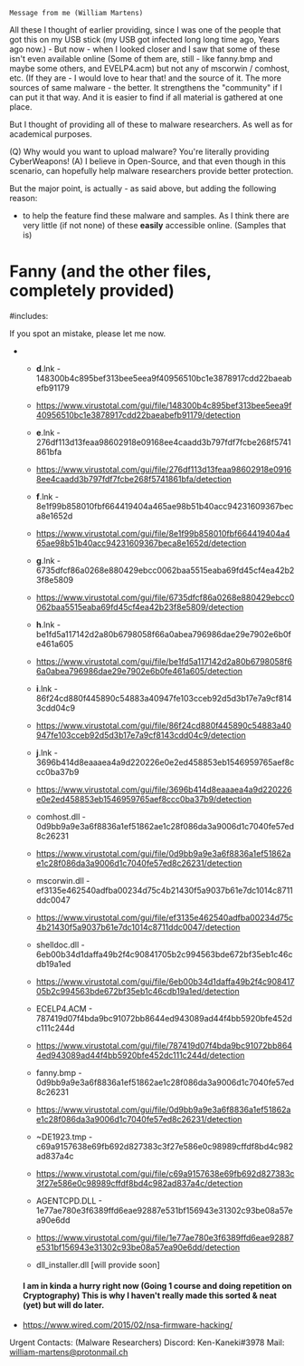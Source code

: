     Message from me (William Martens)
   
All these I thought of earlier providing, since I was one of the people that got this on my USB stick (my USB got infected long long time ago, Years ago now.) - But now - when I looked closer and I saw that some of these isn't even available online (Some of them are, still - like fanny.bmp and maybe some others, and EVELP4.acm) but not any of mscorwin / comhost, etc. (If they are - I would love to hear that! and the source of it. The more sources of same malware - the better. It strengthens the "community" if I can put it that way. And it is easier to find if all material is gathered at one place.

But I thought of providing all of these to malware researchers. As well as for academical purposes.


(Q) Why would you want to upload malware? You're literally providing CyberWeapons!
(A) I believe in Open-Source, and that even though in this scenario, can hopefully help malware researchers provide better protection.

But the major point, is actually - as said above, but adding the following reason:
- to help the feature find these malware and samples. As I think there are very little (if not none) of these **easily** accessible online. (Samples that is)



# Fanny (and the other files, completely provided)
#includes:

 
If you spot an mistake, please let me now.

- 
    - __d__.lnk - 148300b4c895bef313bee5eea9f40956510bc1e3878917cdd22baeabefb91179
    - https://www.virustotal.com/gui/file/148300b4c895bef313bee5eea9f40956510bc1e3878917cdd22baeabefb91179/detection

    - __e__.lnk - 276df113d13feaa98602918e09168ee4caadd3b797fdf7fcbe268f5741861bfa
    - https://www.virustotal.com/gui/file/276df113d13feaa98602918e09168ee4caadd3b797fdf7fcbe268f5741861bfa/detection

    - __f__.lnk - 8e1f99b858010fbf664419404a465ae98b51b40acc94231609367beca8e1652d
    - https://www.virustotal.com/gui/file/8e1f99b858010fbf664419404a465ae98b51b40acc94231609367beca8e1652d/detection

    - __g__.lnk - 6735dfcf86a0268e880429ebcc0062baa5515eaba69fd45cf4ea42b23f8e5809
    - https://www.virustotal.com/gui/file/6735dfcf86a0268e880429ebcc0062baa5515eaba69fd45cf4ea42b23f8e5809/detection

    - __h__.lnk - be1fd5a117142d2a80b6798058f66a0abea796986dae29e7902e6b0fe461a605
    - https://www.virustotal.com/gui/file/be1fd5a117142d2a80b6798058f66a0abea796986dae29e7902e6b0fe461a605/detection

    - __i__.lnk - 86f24cd880f445890c54883a40947fe103cceb92d5d3b17e7a9cf8143cdd04c9
    - https://www.virustotal.com/gui/file/86f24cd880f445890c54883a40947fe103cceb92d5d3b17e7a9cf8143cdd04c9/detection

    - __j__.lnk - 3696b414d8eaaaea4a9d220226e0e2ed458853eb1546959765aef8ccc0ba37b9
    - https://www.virustotal.com/gui/file/3696b414d8eaaaea4a9d220226e0e2ed458853eb1546959765aef8ccc0ba37b9/detection

    - comhost.dll - 0d9bb9a9e3a6f8836a1ef51862ae1c28f086da3a9006d1c7040fe57ed8c26231 
    - https://www.virustotal.com/gui/file/0d9bb9a9e3a6f8836a1ef51862ae1c28f086da3a9006d1c7040fe57ed8c26231/detection

    - mscorwin.dll - ef3135e462540adfba00234d75c4b21430f5a9037b61e7dc1014c8711ddc0047
    - https://www.virustotal.com/gui/file/ef3135e462540adfba00234d75c4b21430f5a9037b61e7dc1014c8711ddc0047/detection

    - shelldoc.dll - 6eb00b34d1daffa49b2f4c90841705b2c994563bde672bf35eb1c46cdb19a1ed
    - https://www.virustotal.com/gui/file/6eb00b34d1daffa49b2f4c90841705b2c994563bde672bf35eb1c46cdb19a1ed/detection

    - ECELP4.ACM - 787419d07f4bda9bc91072bb8644ed943089ad44f4bb5920bfe452dc111c244d
    - https://www.virustotal.com/gui/file/787419d07f4bda9bc91072bb8644ed943089ad44f4bb5920bfe452dc111c244d/detection

    - fanny.bmp - 0d9bb9a9e3a6f8836a1ef51862ae1c28f086da3a9006d1c7040fe57ed8c26231
    - https://www.virustotal.com/gui/file/0d9bb9a9e3a6f8836a1ef51862ae1c28f086da3a9006d1c7040fe57ed8c26231/detection

    - ~DE1923.tmp  -  c69a9157638e69fb692d827383c3f27e586e0c98989cffdf8bd4c982ad837a4c
    - https://www.virustotal.com/gui/file/c69a9157638e69fb692d827383c3f27e586e0c98989cffdf8bd4c982ad837a4c/detection

    - AGENTCPD.DLL - 1e77ae780e3f6389ffd6eae92887e531bf156943e31302c93be08a57ea90e6dd 
    - https://www.virustotal.com/gui/file/1e77ae780e3f6389ffd6eae92887e531bf156943e31302c93be08a57ea90e6dd/detection

    - dll_installer.dll [will provide soon]



   #### I am in kinda a hurry right now (Going 1 course and doing repetition on Cryptography) This is why I haven't really made this sorted & neat (yet) but will do later. 
   

   
- https://www.wired.com/2015/02/nsa-firmware-hacking/





Urgent Contacts: (Malware Researchers)
Discord: Ken-Kaneki#3978
Mail:    william-martens@protonmail.ch


